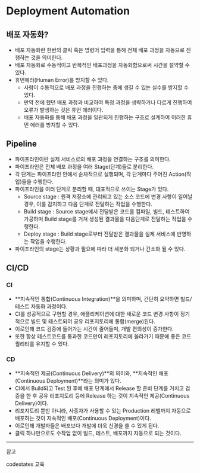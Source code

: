 # Deployment Automation
## 배포 자동화?
* 배포 자동화란 한번의 클릭 혹은 명령어 입력을 통해 전체 배포 과정을 자동으로 진행하는 것을 의미한다.
* 배포 자동화로 수동적이고 반복적인 배포과정을 자동화함으로써 시간을 절약할 수 있다.
* 휴먼에러(Human Error)를 방지할 수 있다.
  * 사람이 수동적으로 배포 과정을 진행하는 중에 생길 수 있는 실수를 방지할 수 있다.
  * 만약 전에 했던 배포 과정과 비교하여 특정 과정을 생략하거나 다르게 진행하여 오류가 발생하는 것은 휴먼 에러이다.
  * 배포 자동화를 통해 배포 과정을 일관되게 진행하는 구조로 설계하여 이러한 휴먼 에러를 방지할 수 있다.
## Pipeline
* 파이프라인이란 실제 서비스로의 배포 과정을 연결하는 구조를 의미한다.
* 파이프라인은 전체 배포 과정을 여러 Stage(단계)들로 분리한다.
* 각 단계는 파이프라인 안에서 순차적으로 실행되며, 각 단계마다 주어진 Action(작업)들을 수행한다.
* 파이프라인을 여러 단계로 분리할 때, 대표적으로 쓰이는 Stage가 있다.
  * Source stage : 원격 저장소에 관리되고 있는 소스 코드에 변경 사항이 일어날 경우, 이를 감지하고 다음 단계로 전달하는 작업을 수행한다.
  * Build stage : Source stage에서 전달받은 코드를 컴파일, 빌드, 테스트하여 가공하며 Build stage를 거쳐 생성된 결과물을 다음단계로 전달하는 작업을 수행한다.
  * Deploy stage : Build stage로부터 전달받은 결과물을 실제 서비스에 반영하는 작업을 수행한다.
* 파이프라인의 stage는 상황과 필요에 따라 더 세분화 되거나 간소화 될 수 있다.

## CI/CD
### CI
* **지속적인 통합(Continuous Integration)**을 의미하며, 간단히 요약하면 빌드/테스트 자동화 과정이다.
* CI를 성공적으로 구현할 경우, 애플리케이션에 대한 새로운 코드 변경 사항이 정기적으로 빌드 및 테스트되어 공유 리포지토리에 통합(merge)된다.
* 이로인해 코드 검증에 들어가는 시간이 줄어들며, 개발 편의성이 증가한다.
* 또한 항상 테스트코드를 통과한 코드만이 레포지토리에 올라가기 때문에 좋은 코드 퀄리티를 유지할 수 있다.

### CD
* **지속적인 제공(Continuous Delivery)**의 의미와, **지속적인 배포(Continuous Deployment)**라는 의미가 있다.
* CI에서 Build되고 Test 된 후에 배포 단계에서 Release 할 준비 단계를 거치고 검증을 한 후 공유 리포지토리 등에 Release 하는 것이 지속적인 제공(Continuous Delivery)이다.
* 리포지토리 뿐만 아니라, 사종자가 사용할 수 있는 Production 레벨까지 자동으로 배포하는 것이 지속적인 배포(Continuous Deployment)이다.
* 이로인해 개발자들은 배포보다 개발에 더욱 신경을 쓸 수 있게 된다.
* 클릭 하나만으로도 수작업 없이 빌드, 테스트, 배포까지 자동으로 되는 것이다.


___
참고

codestates 교육